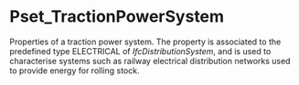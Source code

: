 # Pset_TractionPowerSystem

Properties of a traction power system. The property is associated to the predefined type ELECTRICAL of _IfcDistributionSystem_, and is used to characterise systems such as railway electrical distribution networks used to provide energy for rolling stock.<!-- end of definition -->
